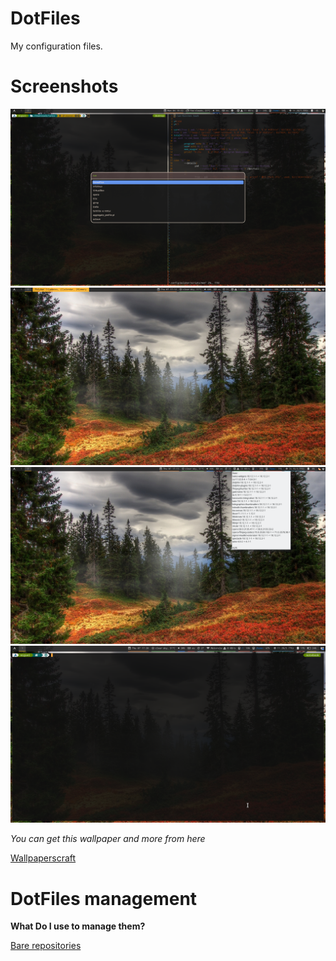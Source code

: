 # DotFiles

My configuration files. 

# Screenshots

![](Screenshots/1.png)  ![](Screenshots/2.png) ![](Screenshots/3.png) ![](Screenshots/4.png) 

_You can get this wallpaper and more from here_

[Wallpaperscraft](wallpaperscraft.com)

# DotFiles management

**What Do I use to manage them?**

[Bare repositories](https://developer.atlassian.com/blog/2016/02/best-way-to-store-dotfiles-git-bare-repo/)
